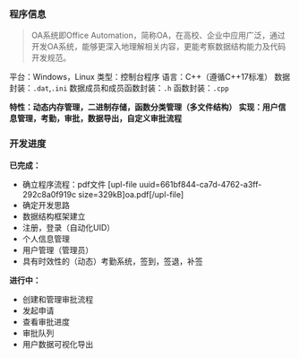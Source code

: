 ### 程序信息

> OA系统即Office Automation，简称OA，在高校、企业中应用广泛，通过开发OA系统，能够更深入地理解相关内容，更能考察数据结构能力及代码开发规范。

平台：Windows，Linux
类型：控制台程序
语言：C++（遵循C++17标准）
数据封装：```.dat```,```.ini```
数据成员和成员函数封装：```.h```
函数封装：```.cpp```

**特性：动态内存管理，二进制存储，函数分类管理（多文件结构）**
**实现：用户信息管理，考勤，审批，数据导出，自定义审批流程**

### 开发进度

**已完成：**
- 确立程序流程：pdf文件 [upl-file uuid=661bf844-ca7d-4762-a3ff-292c8a0f919c size=329kB]oa.pdf[/upl-file]
- 确定开发思路
- 数据结构框架建立
- 注册，登录（自动化UID）
- 个人信息管理
- 用户管理（管理员）
- 具有时效性的（动态）考勤系统，签到，签退，补签

**进行中：**
- 创建和管理审批流程
- 发起申请
- 查看审批进度
- 审批队列
- 用户数据可视化导出
